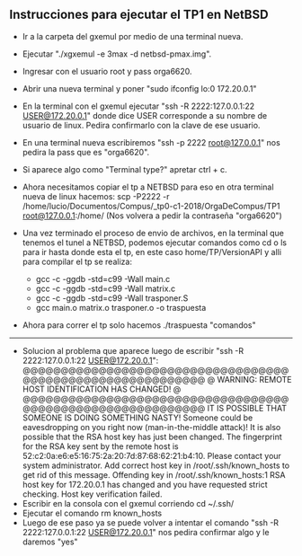 ## Instrucciones para ejecutar el TP1 en NetBSD

* Ir a la carpeta del gxemul por medio de una terminal nueva.
* Ejecutar "./xgxemul -e 3max -d netbsd-pmax.img".
* Ingresar con el usuario root y pass orga6620.
* Abrir una nueva terminal y poner "sudo ifconfig lo:0 172.20.0.1"
* En la terminal con el gxemul ejecutar "ssh -R 2222:127.0.0.1:22 USER@172.20.0.1" donde dice USER corresponde a su nombre de usuario de linux. Pedira confirmarlo con la clave de ese usuario.
* En una terminal nueva escribiremos "ssh -p 2222 root@127.0.0.1" nos pedira la pass que es "orga6620".
* Si aparece algo como "Terminal type?" apretar ctrl + c.
* Ahora necesitamos copiar el tp a NETBSD para eso en otra terminal nueva de linux hacemos:
	 scp -P2222 -r /home/lucio/Documentos/Compus/_tp0-c1-2018/OrgaDeCompus/TP1 root@127.0.0.1:/home/  (Nos volvera a pedir la contraseña "orga6620")
 
* Una vez terminado el proceso de envio de archivos, en la terminal que tenemos el tunel a NETBSD, podemos ejecutar comandos como cd o ls para ir hasta donde esta el tp, en este caso home/TP/VersionAPI y alli para compilar el tp se realiza:

     * gcc -c -ggdb -std=c99 -Wall main.c
     * gcc -c -ggdb -std=c99 -Wall matrix.c
     * gcc -c -ggdb -std=c99 -Wall trasponer.S
     * gcc main.o matrix.o trasponer.o -o traspuesta

* Ahora para correr el tp solo hacemos ./traspuesta "comandos"

---

* Solucion al problema que aparece luego de escribir "ssh -R 2222:127.0.0.1:22 USER@172.20.0.1":
@@@@@@@@@@@@@@@@@@@@@@@@@@@@@@@@@@@@@@@@@@@@@@@@@@@@@@@@@@@
@    WARNING: REMOTE HOST IDENTIFICATION HAS CHANGED!     @
@@@@@@@@@@@@@@@@@@@@@@@@@@@@@@@@@@@@@@@@@@@@@@@@@@@@@@@@@@@
IT IS POSSIBLE THAT SOMEONE IS DOING SOMETHING NASTY!
Someone could be eavesdropping on you right now (man-in-the-middle attack)!
It is also possible that the RSA host key has just been changed.
The fingerprint for the RSA key sent by the remote host is
52:c2:0a:e6:e5:16:75:2a:20:7d:87:68:62:21:b4:10.
Please contact your system administrator.
Add correct host key in /root/.ssh/known_hosts to get rid of this message.
Offending key in /root/.ssh/known_hosts:1
RSA host key for 172.20.0.1 has changed and you have requested strict checking.
Host key verification failed.
* Escribir en la consola con el gxemul corriendo cd ~/.ssh/
* Ejecutar el comando rm known_hosts
* Luego de ese paso ya se puede volver a intentar el comando "ssh -R 2222:127.0.0.1:22 USER@172.20.0.1" nos pedira confirmar algo y le daremos "yes"

